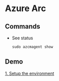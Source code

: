 # Azure Arc

## Commands

- See status
  ```
  sudo azcmagent show
  ```
## Demo

[1. Setup the environment](https://github.com/terrymandin/QuickReference/tree/master/Arc/Environment)
